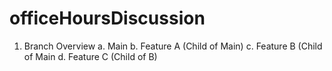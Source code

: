 # officeHoursDiscussion

1. Branch Overview 
    a. Main 
    b. Feature A (Child of Main)
    c. Feature B (Child of Main
    d. Feature C (Child of B)
